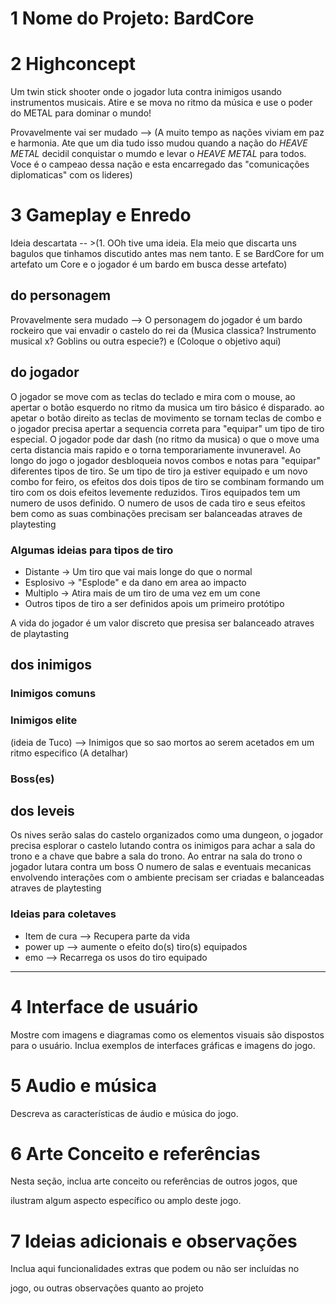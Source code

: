 
# 1 Nome do Projeto: BardCore

# 2 Highconcept

Um twin stick shooter onde o jogador luta contra inimigos usando instrumentos musicais. Atire e se mova no ritmo da música e use o poder do METAL para dominar o mundo!

Provavelmente vai ser mudado --> (A muito tempo as nações viviam em paz e harmonia. Ate que um dia tudo isso mudou quando a nação do _HEAVE METAL_ decidil conquistar o mumdo e levar o _HEAVE METAL_ para todos. Voce é o campeao dessa nação e esta encarregado das "comunicações diplomaticas" com os lideres)

# 3 Gameplay e Enredo

Ideia descartata -- >(1. OOh tive uma ideia. Ela meio que discarta uns bagulos que tinhamos discutido antes mas nem tanto. E se BardCore for um artefato um Core e o jogador é um bardo em busca desse artefato)
## do personagem
Provavelmente sera mudado --> O personagem do jogador é um bardo rockeiro que vai envadir o castelo do rei da (Musica classica? Instrumento musical x? Goblins ou outra especie?) e (Coloque o objetivo aqui)

## do jogador
O jogador se move com as teclas do teclado e mira com o mouse, ao apertar o botão esquerdo no ritmo da musica um tiro básico é disparado. ao apetar o botão direito as teclas de movimento se tornam teclas de combo e o jogador precisa apertar a sequencia correta para "equipar" um tipo de tiro especial. O jogador pode dar dash (no ritmo da musica) o que o move uma certa distancia mais rapido e o torna temporariamente invuneravel. Ao longo do jogo o jogador desbloqueia novos combos e notas para "equipar" diferentes tipos de tiro. Se um tipo de tiro ja estiver equipado e um novo combo for feiro, os efeitos dos dois tipos de tiro se combinam formando um tiro com os dois efeitos levemente reduzidos. Tiros equipados tem um numero de usos definido.  O numero de usos de cada tiro e seus efeitos bem como as suas combinações precisam ser balanceadas atraves de playtesting
### Algumas ideias para tipos de tiro
- Distante -> Um tiro que vai mais longe do que o normal
- Esplosivo -> "Esplode" e da dano em area ao impacto
- Multiplo -> Atira mais de um tiro de uma vez em um cone 
- Outros tipos de tiro a ser definidos apois um primeiro protótipo 

A vida do jogador é um valor discreto que presisa ser balanceado atraves de playtasting

## dos inimigos

### Inimigos comuns

### Inimigos elite
(ideia de Tuco) --> Inimigos que so sao mortos ao serem acetados em um ritmo especifico (A detalhar)
### Boss(es)

## dos leveis
Os nives serão salas do castelo organizados como uma dungeon, o jogador precisa esplorar o castelo lutando contra os inimigos para achar a sala do trono e a chave que babre a sala do trono. Ao entrar na sala do trono o jogador lutara contra um boss
O numero de salas e eventuais mecanicas envolvendo interações com o ambiente precisam ser criadas e balanceadas atraves de playtesting

### Ideias para coletaves
- Item de cura --> Recupera parte da vida 
- power up --> aumente o efeito do(s) tiro(s) equipados
- emo --> Recarrega os usos do tiro equipado


---
# 4 Interface de usuário

Mostre com imagens e diagramas como os elementos visuais são dispostos para o usuário. Inclua exemplos de interfaces gráficas e imagens do jogo.

# 5 Audio e música

Descreva as características de áudio e música do jogo.

# 6 Arte Conceito e referências

Nesta seção, inclua arte conceito ou referências de outros jogos, que

ilustram algum aspecto específico ou amplo deste jogo.

# 7 Ideias adicionais e observações

Inclua aqui funcionalidades extras que podem ou não ser incluídas no

jogo, ou outras observações quanto ao projeto
